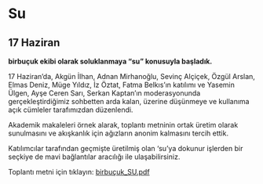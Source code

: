 Su
==

17 Haziran
----------

**birbuçuk ekibi olarak soluklanmaya “su” konusuyla başladık.**

17 Haziran’da, Akgün İlhan, Adnan Mirhanoğlu, Sevinç Alçiçek, Özgül Arslan, Elmas Deniz, Müge Yıldız, İz Öztat, Fatma Belkıs’ın katılımı ve Yasemin Ülgen, Ayşe Ceren Sarı, Serkan Kaptan’ın moderasyonunda gerçekleştirdiğimiz sohbetten arda kalan, üzerine düşünmeye ve kullanıma açık cümleler tarafımızdan düzenlendi.

Akademik makaleleri örnek alarak, toplantı metninin ortak üretim olarak sunulmasını ve akışkanlık için ağızların anonim kalmasını tercih ettik.

Katılımcılar tarafından geçmişte üretilmiş olan ‘su’ya dokunur işlerden bir seçkiye de mavi bağlantılar aracılığı ile ulaşabilirsiniz.

Toplantı metni için tıklayın:
[birbuçuk_SU.pdf](assets/images/birbuçuk_SU_2017.pdf "Toplantı Metni")
